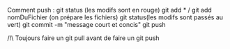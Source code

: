Comment push : 
git status (les modifs sont en rouge)
git add * / git add nomDuFichier (on prépare les fichiers)
git status(les modifs sont passés au vert)
git commit -m "message court et concis"
git push 


/!\ Toujours faire un git pull avant de faire un git push

